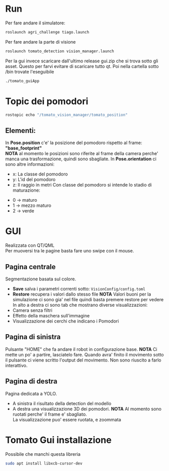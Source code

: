 # Run
Per fare andare il simulatore:
```bash
roslaunch agri_challenge tiago.launch
```
Per fare andare la parte di visione
```bash
roslaunch tomato_detection vision_manager.launch
```
Per la gui invece scaricare dall'ultimo release gui.zip che si trova sotto gli
asset.
Questo per farvi evitare di scaricare tutto qt.
Poi nella cartella sotto /bin trovate l'eseguibile
```bash
./tomato_guiApp
```
# Topic dei pomodori
```bash
rostopic echo "/tomato_vision_manager/tomato_position"
```
## Elementi:
In **Pose.position** c'e' la posizione del pomodoro rispetto al 
frame: **"base_footprint"** <br/>
**NOTA** al momento le posizioni sono riferite al frame della camera 
perche' manca una trasformazione, quindi sono sbagliate. 
In **Pose.orientation** ci sono altre informazioni:
* x: La classe del pomodoro
* y: L'id del pomodoro
* z: Il raggio in metri
Con classe del pomodoro si intende lo stadio di maturazione:
- 0 -> maturo
- 1 -> mezzo maturo
- 2 -> verde

# GUI
Realizzata con QT/QML <br/>
Per muoversi tra le pagine basta fare uno swipe con il mouse.
## Pagina centrale
Segmentazione basata sul colore. 
* **Save** salva i parametri correnti sotto: `VisionConfig/config.toml`
* **Restore** recupera i valori dallo stesso file
**NOTA** Valori buoni per la simulazione ci sono gia' nel file quindi basta
premere restore per vedere 
In alto a destra ci sono tab che mostrano diverse visualizzazioni:
* Camera senza filtri
* Effetto della maschera sull'immagine
* Visualizzazione dei cerchi che indicano i Pomodori
## Pagina di sinistra
Pulsante "HOME" che fa andare il robot in configurazione base. **NOTA** Ci mette
un po' a partire, lasciatelo fare. Quando avra' finito il movimento sotto il
pulsante ci viene scritto l'output del movimento. Non sono riuscito a farlo
interattivo.
## Pagina di destra
Pagina dedicata a YOLO. 
- A sinistra il risultato della detection del modello
- A destra una visualizzazione 3D dei pomodori.
**NOTA** Al momento sono ruotati perche' il frame e' sbagliato. <br/>
La visualizzazione puo' essere ruotata, e zoommata

# Tomato Gui installazione
Possibile che manchi questa libreria
```bash
sudo apt install libxcb-cursor-dev
```
